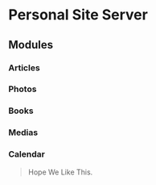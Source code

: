 # Personal Site Server
## Modules
### Articles
### Photos
### Books
### Medias
### Calendar
> Hope We Like This.
